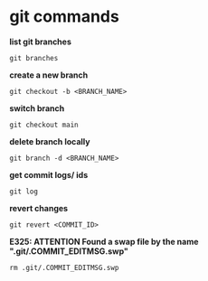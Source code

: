 # git commands
**list git branches**
```
git branches
```
**create a new branch**
```
git checkout -b <BRANCH_NAME>
```
**switch branch**
```
git checkout main
```
**delete branch locally**
```
git branch -d <BRANCH_NAME>
```
**get commit logs/ ids**
```
git log
```
**revert changes**
```
git revert <COMMIT_ID>
```
**E325: ATTENTION Found a swap file by the name ".git/.COMMIT_EDITMSG.swp"** 
```
rm .git/.COMMIT_EDITMSG.swp
```
